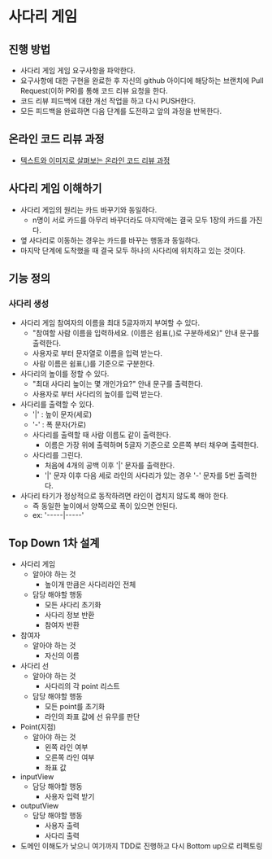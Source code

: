 # 사다리 게임
## 진행 방법
* 사다리 게임 게임 요구사항을 파악한다.
* 요구사항에 대한 구현을 완료한 후 자신의 github 아이디에 해당하는 브랜치에 Pull Request(이하 PR)를 통해 코드 리뷰 요청을 한다.
* 코드 리뷰 피드백에 대한 개선 작업을 하고 다시 PUSH한다.
* 모든 피드백을 완료하면 다음 단계를 도전하고 앞의 과정을 반복한다.

## 온라인 코드 리뷰 과정
* [텍스트와 이미지로 살펴보는 온라인 코드 리뷰 과정](https://github.com/nextstep-step/nextstep-docs/tree/master/codereview)

## 사다리 게임 이해하기
* 사다리 게임의 원리는 카드 바꾸기와 동일하다.
    * n명이 서로 카드를 아무리 바꾸더라도 마지막에는 결국 모두 1장의 카드를 가진다.
* 옆 사다리로 이동하는 경우는 카드를 바꾸는 행동과 동일하다.
* 마지막 단계에 도착했을 때 결국 모두 하나의 사다리에 위치하고 있는 것이다.

## 기능 정의
### 사다리 생성
* 사다리 게임 참여자의 이름을 최대 5글자까지 부여할 수 있다. 
    * "참여할 사람 이름을 입력하세요. (이름은 쉼표(,)로 구분하세요)" 안내 문구를 출력한다.
    * 사용자로 부터 문자열로 이름을 입력 받는다.
    * 사람 이름은 쉼표(,)를 기준으로 구분한다.
* 사다리의 높이를 정할 수 있다.
    * "최대 사다리 높이는 몇 개인가요?" 안내 문구를 출력한다.
    * 사용자로 부터 사다리의 높이를 입력 받는다.
* 사다리를 출력할 수 있다.
    * '|' : 높이 문자(세로)
    * '-' : 폭 문자(가로)
    * 사다리를 출력할 때 사람 이름도 같이 출력한다.
        * 이름은 가장 위에 출력하며 5글자 기준으로 오른쪽 부터 채우며 출력한다.
    * 사다리를 그린다. 
        * 처음에 4개의 공백 이후  '|' 문자를 출력한다.
        * '|' 문자 이후 다음 세로 라인의 사다리가 있는 경우 '-' 문자를 5번 출력한다.
* 사다리 타기가 정상적으로 동작하려면 라인이 겹치지 않도록 해야 한다.
    * 즉 동일한 높이에서 양쪽으로 폭이 있으면 안된다.
    * ex: '-----|-----'
    
## Top Down 1차 설계
* 사다리 게임
    * 알아야 하는 것
        * 높이개 만큼은 사다리라인 전체
    * 담당 해야할 행동
        * 모든 사다리 초기화
        * 사다리 정보 반환
        * 참여자 반환
* 참여자
    * 알아야 하는 것
        * 자신의 이름
* 사다리 선
    * 알아야 하는 것
        * 사다리의 각 point 리스트
    * 담당 해야할 행동 
        * 모든 point를 초기화
        * 라인의 좌표 값에 선 유무를 판단
* Point(지점)
    * 알아야 하는 것
        * 왼쪽 라인 여부
        * 오른쪽 라인 여부
        * 좌표 값
* inputView
    * 담당 해야할 행동
        * 사용자 입력 받기
* outputView
    * 담당 해야할 행동
        * 사용자 출력
        * 사다리 출력
* 도메인 이해도가 낮으니 여기까지 TDD로 진행하고 다시 Bottom up으로 리펙토링
